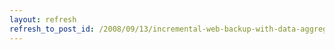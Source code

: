 ```yaml
---
layout: refresh
refresh_to_post_id: /2008/09/13/incremental-web-backup-with-data-aggregation
---
```


